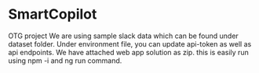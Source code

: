 # SmartCopilot
OTG project
We are using sample slack data which can be found under dataset folder.
Under environment file, you can update api-token as well as api endpoints.
We have attached web app solution as zip. this is easily run using npm -i and ng run command.
